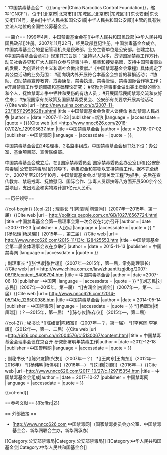 '''中国禁毒基金会'''（{{lang-en|China Narcotics Control Foundation}}，缩写“CNCF”），位于[[北京市|北京市]][[东城区_(北京市)|东城区]][[东长安街|东长安街]]14号，是由[[中华人民共和国公安部|中华人民共和国公安部]]主管的具有独立法人地位的全国性公募基金会。

==简介==
1999年4月，中国禁毒基金会在[[中华人民共和国民政部|中华人民共和国民政部]]注册。2007年11月22日，经民政部登记注册，中国禁毒基金会成立。中国禁毒基金会的登记管理机关是民政部，业务主管单位是公安部。创建之初，《中国禁毒基金会章程》规定其宗旨是：“坚持以人为本，贯彻国家禁毒工作方针，动员社会各界和广大人民群众参与禁毒斗争，募集和接受捐赠，支持中国禁毒事业的发展，为创建社会主义和谐社会做出贡献。”《中国禁毒基金会章程》具体规定了其公益活动的业务范围：
#面向境内外开展符合本基金会宗旨的募捐活动；
#协助、资助禁毒宣传教育、戒毒康复、禁毒执法、禁毒管理、禁毒国际合作等工作；
#开展禁毒工作专题调研和基础理论研究；
#奖励为禁毒事业做出突出贡献的集体和个人，抚恤禁毒斗争中牺牲和受伤的有功人员；
#开展国际民间禁毒交流和友好往来；
#按照国家有关政策及国家禁毒委员会、公安部有关要求开展其他活动<ref name=ellq>{{Cite web |url = http://news.sina.com.cn/o/2007-11-23/185112958628s.shtml |title =中国禁毒基金会负责人谈使命 推动禁毒人民战争  |author =  |date =2007-11-23  |publisher =新浪  |language =  |accessdate =  |quote =  }}</ref><ref name=zgjdw>{{Cite web |url =http://www.nncc626.com/2018-07/02/c_129905637.htm  |title =中国禁毒基金会  |author =  |date = 2018-07-02 |publisher =中国禁毒网 |language =  |accessdate =  |quote =  }}</ref>。

中国禁毒基金会由24名理事、2名监事组成。中国禁毒基金会秘书处下设：办公室、基金项目部、宣传联络部<ref name=zgjdw/>。

中国禁毒基金会成立后，在[[国家禁毒委员会|国家禁毒委员会办公室]]和[[公安部禁毒局|公安部禁毒局]]的领导下，募集资金和实物以支持禁毒工作。据不完全统计，2007年至2015年10月，中国禁毒基金会以“禁毒关爱工程”为抓手，先后在宣传教育、禁吸戒毒、抚恤慰问、国际合作、涉毒人员帮扶等八方面开展500余个公益项目，支出现金和实物累计逾1亿元人民币<ref name=zgjdw/>。

==历任领导==

{{col-begin}}
{{col-2}}
; 理事长
*[[陶驷驹|陶驷驹]]（2007年—2015年，第一届）<ref>{{Cite web |url = http://politics.people.com.cn/GB/1027/6567724.html |title =中国禁毒基金会第一届理事会第一次会议在北京召开  |author =  |date =2007-11-23  |publisher = 人民网 |language =  |accessdate =  |quote =  }}</ref><ref name=elysi/><ref name=ellqzgw/>
*[[杨凤瑞|杨凤瑞]]（2015年—，第二届）<ref name=zgjdw/><ref name=elyqzc/><ref name=elyw>{{Cite web |url = http://www.nncc626.com/2015-11/13/c_128425553.htm |title =中国禁毒基金会第二届全体理事会议在京举行  |author =  |date = 2015-11-13 |publisher = 中国禁毒网 |language =  |accessdate =  |quote =  }}</ref>

; 副理事长
*[[张世瑷|张世瑷]]（2007年—2015年，第一届，常务副理事长）<ref name=elyw/><ref name=elysi/><ref name=ellqzgw>{{Cite web |url = http://www.china.com.cn/law/zhuanti/zgjdbg/2007-06/18/content_8406794.htm |title = 中国禁毒基金会 |author =  |date =2007-06-18  |publisher =中国网  |language =  |accessdate =  |quote =  }}</ref>
*[[刘志民|刘志民]]（2007年—2015年，第一届）<ref name=elyw/><ref name=elysi/><ref name=ellqzgw/>
*[[古润金|古润金]]（2007年—，第一、二届）<ref name=zgjdw/><ref name=elyw/><ref name=elysi>{{Cite web |url = http://www.nncc626.com/2014-05/14/c_126500986.htm |title =中国禁毒基金会  |author =  |date = 2014-05-14 |publisher = 中国禁毒网 |language =  |accessdate =  |quote =  }}</ref>
*[[杨凤瑞|杨凤瑞]]（？—2015年，第一届）<ref name=elyw/><ref name=elysi/>
*[[陈存仪|陈存仪]]（2015年—，第二届）<ref name=zgjdw/><ref name=elyqzc/><ref name=elyw/>

{{col-2}}
; 秘书长
*[[陈绪富|陈绪富]]（2007年—？，第一届）<ref name=ellqzgw/>
*[[李宪辉|李宪辉]]（2012年—，第一、二届）<ref name=zgjdw/><ref name=elyqzc/><ref name=elysi/><ref name=elye>{{Cite web |url =http://626.cpd.com.cn/n2004576/c15130067/content.html  |title =  中国禁毒基金会理事会议在京召开 研究部署明年禁毒工作|author =  |date =2012-12-18  |publisher =中国警察网  |language =  |accessdate =  |quote =  }}</ref>

; 副秘书长
*[[陈兴友|陈兴友]]（2007年—？）<ref name=ellqzgw/>
*[[王向东|王向东]]（2012年—2016年）<ref name=elysi/><ref name=elye/>
*[[杨伟明|杨伟明]]（2016年—）<ref name=elyqzc/>
*[[刘巍|刘巍]]（2016年—）<ref name=elyqzc>{{Cite web |url =http://www.nncc626.com/2017-10/27/c_129715354.htm  |title =  中国禁毒基金会组成|author =  |date = 2017-10-27 |publisher = 中国禁毒网 |language =  |accessdate =  |quote =  }}</ref>
 
{{col-end}}

==参考文献==
{{Reflist|2}}

== 外部链接 ==
* [http://www.nncc626.com 中国禁毒网]（国家禁毒委员会办公室、中国禁毒基金会、新华网联合主办，新华网承办）

[[Category:公安部禁毒局|Category:公安部禁毒局]]
[[Category:中华人民共和国基金会|Category:中华人民共和国基金会]]